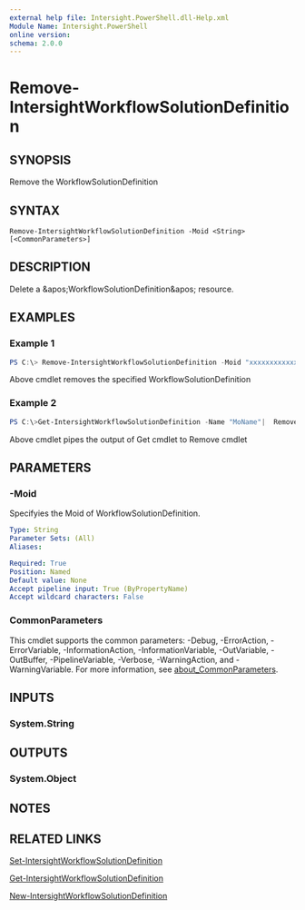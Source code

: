 ```yaml
---
external help file: Intersight.PowerShell.dll-Help.xml
Module Name: Intersight.PowerShell
online version:
schema: 2.0.0
---
```


# Remove-IntersightWorkflowSolutionDefinition

## SYNOPSIS
Remove the WorkflowSolutionDefinition

## SYNTAX

```
Remove-IntersightWorkflowSolutionDefinition -Moid <String> [<CommonParameters>]
```

## DESCRIPTION
Delete a &amp;apos;WorkflowSolutionDefinition&amp;apos; resource.

## EXAMPLES

### Example 1
```powershell
PS C:\> Remove-IntersightWorkflowSolutionDefinition -Moid "xxxxxxxxxxxxxxxxxxxxxxxxxxx"
```
Above cmdlet removes the specified WorkflowSolutionDefinition 

### Example 2
```powershell
PS C:\>Get-IntersightWorkflowSolutionDefinition -Name "MoName"|  Remove-IntersightWorkflowSolutionDefinition
```
Above cmdlet pipes the output of Get cmdlet to Remove cmdlet

## PARAMETERS

### -Moid
Specifyies the Moid of WorkflowSolutionDefinition.

```yaml
Type: String
Parameter Sets: (All)
Aliases:

Required: True
Position: Named
Default value: None
Accept pipeline input: True (ByPropertyName)
Accept wildcard characters: False
```

### CommonParameters
This cmdlet supports the common parameters: -Debug, -ErrorAction, -ErrorVariable, -InformationAction, -InformationVariable, -OutVariable, -OutBuffer, -PipelineVariable, -Verbose, -WarningAction, and -WarningVariable. For more information, see [about_CommonParameters](http://go.microsoft.com/fwlink/?LinkID=113216).

## INPUTS

### System.String

## OUTPUTS

### System.Object
## NOTES

## RELATED LINKS

[Set-IntersightWorkflowSolutionDefinition](./Set-IntersightWorkflowSolutionDefinition.md)

[Get-IntersightWorkflowSolutionDefinition](./Get-IntersightWorkflowSolutionDefinition.md)

[New-IntersightWorkflowSolutionDefinition](./New-IntersightWorkflowSolutionDefinition.md)

